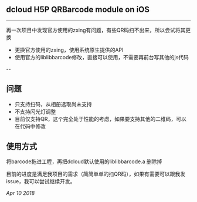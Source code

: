 ## dcloud H5P QRBarcode module on iOS  
---- 

再一次项目中发现官方使用的zxing有问题，有些QR码扫不出来，所以尝试将其更换

* 更换官方使用的zxing，使用系统原生提供的API
* 使用官方的liblibbarcode修改，直接可以使用，不需要再前台写其他的js代码

--
  
## 问题
 
 * 只支持扫码，从相册选取尚未支持
 * 不支持闪光灯调整
 * 目前仅支持QR，这个完全处于性能的考虑，如果要支持其他的二维码，可以在代码中修改
## 使用方式  

将barcode拖进工程，再把dcloud默认使用的liblibbarcode.a 删除掉


目前的进度是满足我项目的需求（简简单单的扫QR码），如果有需要可以跟我发issue，我可以尝试继续开发。


*Apr 10 2018* 
